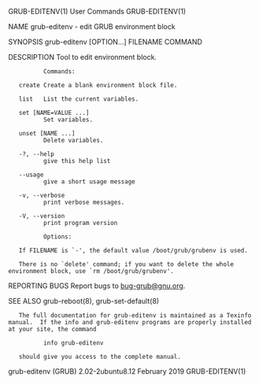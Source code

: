 GRUB-EDITENV(1)                                                                              User Commands                                                                             GRUB-EDITENV(1)

NAME
       grub-editenv - edit GRUB environment block

SYNOPSIS
       grub-editenv [OPTION...] FILENAME COMMAND

DESCRIPTION
       Tool to edit environment block.

              Commands:

       create Create a blank environment block file.

       list   List the current variables.

       set [NAME=VALUE ...]
              Set variables.

       unset [NAME ...]
              Delete variables.

       -?, --help
              give this help list

       --usage
              give a short usage message

       -v, --verbose
              print verbose messages.

       -V, --version
              print program version

              Options:

       If FILENAME is `-', the default value /boot/grub/grubenv is used.

       There is no `delete' command; if you want to delete the whole environment block, use `rm /boot/grub/grubenv'.

REPORTING BUGS
       Report bugs to <bug-grub@gnu.org>.

SEE ALSO
       grub-reboot(8), grub-set-default(8)

       The full documentation for grub-editenv is maintained as a Texinfo manual.  If the info and grub-editenv programs are properly installed at your site, the command

              info grub-editenv

       should give you access to the complete manual.

grub-editenv (GRUB) 2.02-2ubuntu8.12                                                         February 2019                                                                             GRUB-EDITENV(1)
